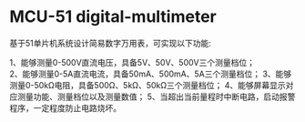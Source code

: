 # MCU-51 digital-multimeter

基于51单片机系统设计简易数字万用表，可实现以下功能:

1、能够测量0-500V直流电压，具备5V、50V、500V三个测量档位；   
2、能够测量0-5A直流电流，具备50mA、500mA、5A三个测量档位；
3、能够测量0-50kΩ电阻，具备500Ω、5kΩ、50kΩ三个测量档位；
4、能够屏幕显示对应测量功能、测量档位以及测量数值；
5、当超出当前量程时中断电路，启动报警程序，一定程度防止电路烧坏。
